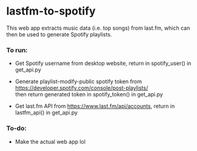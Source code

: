 # lastfm-to-spotify
 
This web app extracts music data (i.e. top songs) from last.fm, which can then be used to generate Spotify playlists.

### To run:
- Get Spotify username from desktop website, return in spotify_user() in get_api.py

- Generate playlist-modify-public spotify token from https://developer.spotify.com/console/post-playlists/ <br/>then return generated token in spotify_token() in get_api.py

- Get last.fm API from https://www.last.fm/api/accounts, return in lastfm_api() in get_api.py


### To-do:
- Make the actual web app lol
